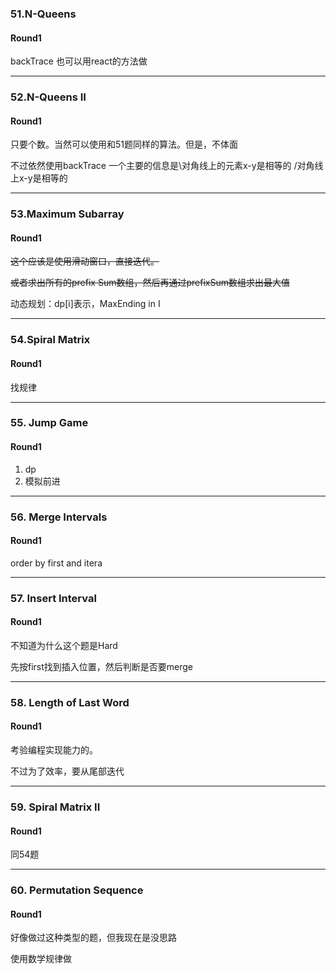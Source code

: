 ### 51.N-Queens

#### Round1

backTrace
也可以用react的方法做

---

### 52.N-Queens II

#### Round1

只要个数。当然可以使用和51题同样的算法。但是，不体面

不过依然使用backTrace
一个主要的信息是\对角线上的元素x-y是相等的
/对角线上x-y是相等的

---

### 53.Maximum Subarray

#### Round1

~~这个应该是使用滑动窗口，直接迭代。~~

~~或者求出所有的prefix Sum数组，然后再通过prefixSum数组求出最大值~~

动态规划：dp[i]表示，MaxEnding in I

---

### 54.Spiral Matrix

#### Round1

找规律

---

### 55. Jump Game

#### Round1

1. dp
2. 模拟前进

---

### 56. Merge Intervals

#### Round1

order by first and itera

---

### 57. Insert Interval

#### Round1

不知道为什么这个题是Hard

先按first找到插入位置，然后判断是否要merge

---

### 58. Length of Last Word

#### Round1

考验编程实现能力的。

不过为了效率，要从尾部迭代

---

### 59. Spiral Matrix II

#### Round1

同54题

---

### 60. Permutation Sequence

#### Round1

好像做过这种类型的题，但我现在是没思路

使用数学规律做

